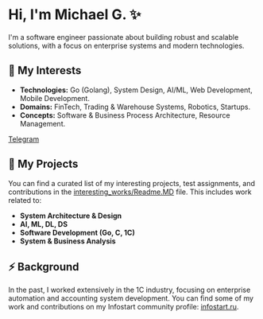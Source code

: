 # Hi, I'm Michael G. ✨

I'm a software engineer passionate about building robust and scalable solutions, with a focus on enterprise systems and modern technologies.

## 🔭 My Interests

*   **Technologies:** Go (Golang), System Design, AI/ML, Web Development, Mobile Development.
*   **Domains:** FinTech, Trading & Warehouse Systems, Robotics, Startups.
*   **Concepts:** Software & Business Process Architecture, Resource Management.

[Telegram](https://t.me/Federico_manchinini)  <!-- Add LinkedIn or other contacts here -->

## 💼 My Projects

You can find a curated list of my interesting projects, test assignments, and contributions in the [interesting_works/Readme.MD](interesting_works/Readme.MD) file. This includes work related to:

*   **System Architecture & Design**
*   **AI, ML, DL, DS**
*   **Software Development (Go, C, 1C)**
*   **System & Business Analysis**

## ⚡ Background

In the past, I worked extensively in the 1C industry, focusing on enterprise automation and accounting system development. You can find some of my work and contributions on my Infostart community profile:  [infostart.ru](https://infostart.ru/profile/481012).


